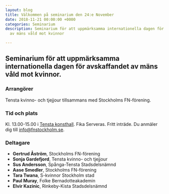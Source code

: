 ```yaml
---
layout: blog
title: Välkommen på seminarium den 24:e November
date: 2018-11-21 00:00:00 +0000
categories: Seminarium
description: Seminarium för att uppmärksamma internationella dagen för avskaffandet
  av mäns våld mot kvinnor

---
```

## Seminarium för att uppmärksamma internationella dagen för avskaffandet av mäns våld mot kvinnor.

### Arrangörer

Tensta kvinno- och tjejjour tillsammans med Stockholms FN-förening.

### Tid och plats

Kl. 13.00-15.00 i [Tensta konsthall](https://www.google.se/maps?q=Tensta+konsthall&um=1&ie=UTF-8&sa=X&ved=0ahUKEwjqxqfwiejeAhWGtYsKHdqeCAoQ_AUIDygC). Fika Serveras. Fritt inträde. Du anmäler dig till info@fnstockholm.se.

### Deltagare

* **Gertrud Åström**, Stockholms FN-förening
* **Sonja Gardefjord**, Tensta kvinno- och tjejjour
* **Sus Andersson**, Spånga-Tensta Stadsdelsnämnd
* **Aase Smedler**, Stockholms FN-förening
* **Tara Twana**, S-kvinnor Stockholm stad
* **Paul Muray**, Folke Bernadotteakademin
* **Elvir Kazinic**, Rinkeby-Kista Stadsdelsnämnd